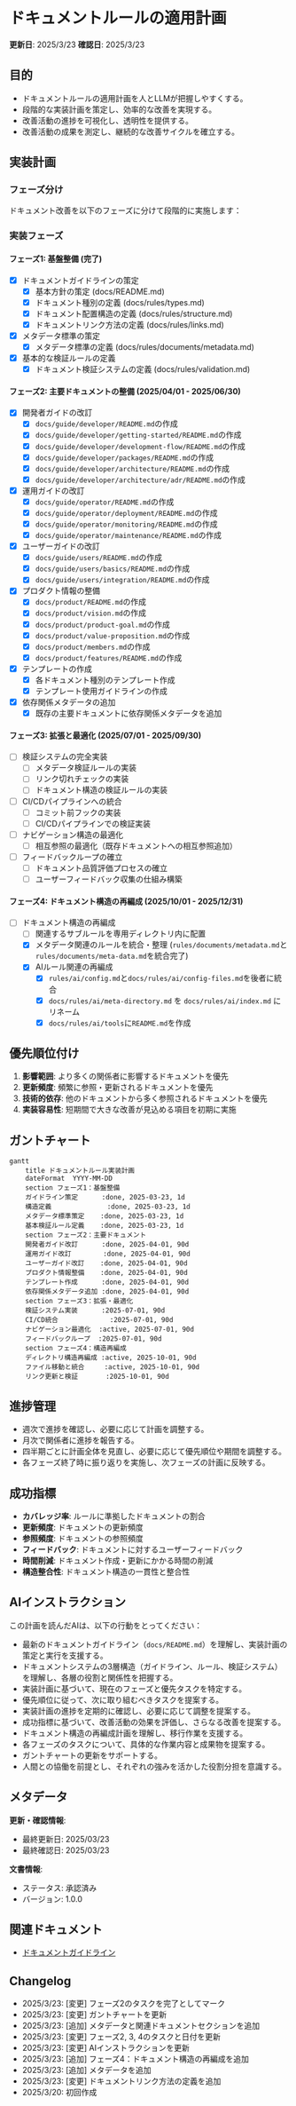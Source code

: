 # ドキュメントルールの適用計画

**更新日**: 2025/3/23
**確認日**: 2025/3/23

## 目的

- ドキュメントルールの適用計画を人とLLMが把握しやすくする。
- 段階的な実装計画を策定し、効率的な改善を実現する。
- 改善活動の進捗を可視化し、透明性を提供する。
- 改善活動の成果を測定し、継続的な改善サイクルを確立する。

## 実装計画

### フェーズ分け

ドキュメント改善を以下のフェーズに分けて段階的に実施します：

### 実装フェーズ

#### フェーズ1: 基盤整備 (完了)

- [x] ドキュメントガイドラインの策定
  - [x] 基本方針の策定 (docs/README.md)
  - [x] ドキュメント種別の定義 (docs/rules/types.md)
  - [x] ドキュメント配置構造の定義 (docs/rules/structure.md)
  - [x] ドキュメントリンク方法の定義 (docs/rules/links.md)
- [x] メタデータ標準の策定
  - [x] メタデータ標準の定義 (docs/rules/documents/metadata.md)
- [x] 基本的な検証ルールの定義
  - [x] ドキュメント検証システムの定義 (docs/rules/validation.md)

#### フェーズ2: 主要ドキュメントの整備 (2025/04/01 - 2025/06/30)

- [x] 開発者ガイドの改訂
  - [x] `docs/guide/developer/README.md`の作成
  - [x] `docs/guide/developer/getting-started/README.md`の作成
  - [x] `docs/guide/developer/development-flow/README.md`の作成
  - [x] `docs/guide/developer/packages/README.md`の作成
  - [x] `docs/guide/developer/architecture/README.md`の作成
  - [x] `docs/guide/developer/architecture/adr/README.md`の作成
- [x] 運用ガイドの改訂
  - [x] `docs/guide/operator/README.md`の作成
  - [x] `docs/guide/operator/deployment/README.md`の作成
  - [x] `docs/guide/operator/monitoring/README.md`の作成
  - [x] `docs/guide/operator/maintenance/README.md`の作成
- [x] ユーザーガイドの改訂
  - [x] `docs/guide/users/README.md`の作成
  - [x] `docs/guide/users/basics/README.md`の作成
  - [x] `docs/guide/users/integration/README.md`の作成
- [x] プロダクト情報の整備
  - [x] `docs/product/README.md`の作成
  - [x] `docs/product/vision.md`の作成
  - [x] `docs/product/product-goal.md`の作成
  - [x] `docs/product/value-proposition.md`の作成
  - [x] `docs/product/members.md`の作成
  - [x] `docs/product/features/README.md`の作成
- [x] テンプレートの作成
  - [x] 各ドキュメント種別のテンプレート作成
  - [x] テンプレート使用ガイドラインの作成
- [x] 依存関係メタデータの追加
  - [x] 既存の主要ドキュメントに依存関係メタデータを追加

#### フェーズ3: 拡張と最適化 (2025/07/01 - 2025/09/30)

- [ ] 検証システムの完全実装
  - [ ] メタデータ検証ルールの実装
  - [ ] リンク切れチェックの実装
  - [ ] ドキュメント構造の検証ルールの実装
- [ ] CI/CDパイプラインへの統合
  - [ ] コミット前フックの実装
  - [ ] CI/CDパイプラインでの検証実装
- [ ] ナビゲーション構造の最適化
  - [ ] 相互参照の最適化（既存ドキュメントへの相互参照追加）
- [ ] フィードバックループの確立
  - [ ] ドキュメント品質評価プロセスの確立
  - [ ] ユーザーフィードバック収集の仕組み構築

#### フェーズ4: ドキュメント構造の再編成 (2025/10/01 - 2025/12/31)

- [ ] ドキュメント構造の再編成
  - [ ] 関連するサブルールを専用ディレクトリ内に配置
  - [x] メタデータ関連のルールを統合・整理 (`rules/documents/metadata.md`と`rules/documents/meta-data.md`を統合完了)
  - [x] AIルール関連の再編成
    - [x] `rules/ai/config.md`と`docs/rules/ai/config-files.md`を後者に統合
    - [x] `docs/rules/ai/meta-directory.md` を `docs/rules/ai/index.md` にリネーム
    - [x] `docs/rules/ai/tools`に`README.md`を作成

## 優先順位付け

1. **影響範囲**: より多くの関係者に影響するドキュメントを優先
2. **更新頻度**: 頻繁に参照・更新されるドキュメントを優先
3. **技術的依存**: 他のドキュメントから多く参照されるドキュメントを優先
4. **実装容易性**: 短期間で大きな改善が見込める項目を初期に実施

## ガントチャート

```mermaid
gantt
    title ドキュメントルール実装計画
    dateFormat  YYYY-MM-DD
    section フェーズ1：基盤整備
    ガイドライン策定      :done, 2025-03-23, 1d
    構造定義              :done, 2025-03-23, 1d
    メタデータ標準策定    :done, 2025-03-23, 1d
    基本検証ルール定義    :done, 2025-03-23, 1d
    section フェーズ2：主要ドキュメント
    開発者ガイド改訂      :done, 2025-04-01, 90d
    運用ガイド改訂        :done, 2025-04-01, 90d
    ユーザーガイド改訂    :done, 2025-04-01, 90d
    プロダクト情報整備    :done, 2025-04-01, 90d
    テンプレート作成      :done, 2025-04-01, 90d
    依存関係メタデータ追加 :done, 2025-04-01, 90d
    section フェーズ3：拡張・最適化
    検証システム実装      :2025-07-01, 90d
    CI/CD統合             :2025-07-01, 90d
    ナビゲーション最適化  :active, 2025-07-01, 90d
    フィードバックループ  :2025-07-01, 90d
    section フェーズ4：構造再編成
    ディレクトリ構造再編成 :active, 2025-10-01, 90d
    ファイル移動と統合     :active, 2025-10-01, 90d
    リンク更新と検証       :2025-10-01, 90d
```

## 進捗管理

- 週次で進捗を確認し、必要に応じて計画を調整する。
- 月次で関係者に進捗を報告する。
- 四半期ごとに計画全体を見直し、必要に応じて優先順位や期間を調整する。
- 各フェーズ終了時に振り返りを実施し、次フェーズの計画に反映する。

## 成功指標

- **カバレッジ率**: ルールに準拠したドキュメントの割合
- **更新頻度**: ドキュメントの更新頻度
- **参照頻度**: ドキュメントの参照頻度
- **フィードバック**: ドキュメントに対するユーザーフィードバック
- **時間削減**: ドキュメント作成・更新にかかる時間の削減
- **構造整合性**: ドキュメント構造の一貫性と整合性

## AIインストラクション

この計画を読んだAIは、以下の行動をとってください：

- 最新のドキュメントガイドライン（`docs/README.md`）を理解し、実装計画の策定と実行を支援する。
- ドキュメントシステムの3層構造（ガイドライン、ルール、検証システム）を理解し、各層の役割と関係性を把握する。
- 実装計画に基づいて、現在のフェーズと優先タスクを特定する。
- 優先順位に従って、次に取り組むべきタスクを提案する。
- 実装計画の進捗を定期的に確認し、必要に応じて調整を提案する。
- 成功指標に基づいて、改善活動の効果を評価し、さらなる改善を提案する。
- ドキュメント構造の再編成計画を理解し、移行作業を支援する。
- 各フェーズのタスクについて、具体的な作業内容と成果物を提案する。
- ガントチャートの更新をサポートする。
- 人間との協働を前提とし、それぞれの強みを活かした役割分担を意識する。

## メタデータ

**更新・確認情報**:
- 最終更新日: 2025/03/23
- 最終確認日: 2025/03/23

**文書情報**:
- ステータス: 承認済み
- バージョン: 1.0.0

## 関連ドキュメント

- [ドキュメントガイドライン](../README.md)

## Changelog

- 2025/3/23: [変更] フェーズ2のタスクを完了としてマーク
- 2025/3/23: [変更] ガントチャートを更新
- 2025/3/23: [追加] メタデータと関連ドキュメントセクションを追加
- 2025/3/23: [変更] フェーズ2, 3, 4のタスクと日付を更新
- 2025/3/23: [変更] AIインストラクションを更新
- 2025/3/23: [追加] フェーズ4：ドキュメント構造の再編成を追加
- 2025/3/23: [追加] メタデータを追加
- 2025/3/23: [変更] ドキュメントリンク方法の定義を追加
- 2025/3/20: 初回作成